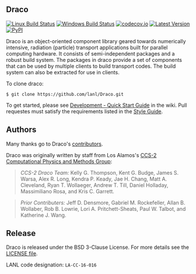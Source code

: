 Draco
----------------

[![Linux Build Status](https://travis-ci.org/lanl/Draco.svg?branch=develop)](https://travis-ci.org/lanl/Draco)
[![Windows Build Status](https://ci.appveyor.com/api/projects/status/yp8r9jxl2gc9n1fs/branch/develop?svg=true)](https://ci.appveyor.com/project/lanl/Draco)
[![codecov.io](https://codecov.io/github/lanl/Draco/coverage.svg?branch=develop)](https://codecov.io/github/lanl/Draco/branch/develop)
[![Latest Version](https://img.shields.io/github/release/lanl/draco.svg?style=flat-square)](https://github.com/lanl/Draco/releases)
[![PyPI](https://img.shields.io/pypi/l/Django.svg)](https://github.com/lanl/Draco/blob/develop/LICENSE.md)

Draco is an object-oriented component library geared towards
numerically intensive, radiation (particle) transport applications
built for parallel computing hardware.  It consists of
semi-independent packages and a robust build system.  The packages in
draco provide a set of components that can be used by multiple clients
to build transport codes.  The build system can also be extracted for
use in clients.

To clone draco:

    $ git clone https://github.com/lanl/Draco.git

To get started, please see [Development - Quick Start Guide](https://github.com/lanl/Draco/wiki/Development---Quick-Start)
in the wiki. Pull requestes must satisfy the requirements listed in
the [Style Guide](https://github.com/lanl/Draco/wiki/Style-Guide).

Authors
----------------
Many thanks go to Draco's [contributors](https://github.com/lanl/Draco/graphs/contributors).

Draco was originally written by staff from Los Alamos's [CCS-2 Computational Physics and Methods Group](http://www.lanl.gov/org/padste/adtsc/computer-computational-statistical-sciences/computational-physics-methods/index.php):

> *CCS-2 Draco Team:* Kelly G. Thompson, Kent G. Budge, James S. Warsa, Alex
> R. Long, Kendra P. Keady, Jae H. Chang, Matt A. Cleveland, Ryan T. Wollaeger,
> Andrew T. Till, Daniel Holladay, Massimiliano Rosa, and Kris C. Garrett.

> *Prior Contributers:* Jeff D. Densmore, Gabriel M. Rockefeller, Allan
> B. Wollaber, Rob B. Lowrie, Lori A. Pritchett-Sheats, Paul W. Talbot, and
> Katherine J. Wang.

Release
----------------

Draco is released under the BSD 3-Clause License. For more details see the
[LICENSE file](https://github.com/lanl/Draco/blob/develop/LICENSE.md).

LANL code designation: `LA-CC-16-016`
